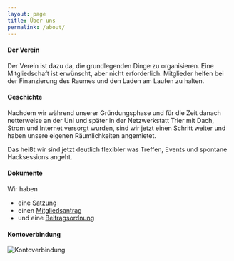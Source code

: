 ```yaml
---
layout: page
title: Über uns
permalink: /about/
---
```



#### Der Verein

Der Verein ist dazu da, die grundlegenden Dinge zu organisieren.
Eine Mitgliedschaft ist erwünscht, aber nicht erforderlich.
Mitglieder helfen bei der Finanzierung des Raumes und den Laden am Laufen zu halten.



#### Geschichte

Nachdem wir während unserer Gründungsphase und für die Zeit danach netterweise an der Uni und später in der Netzwerkstatt Trier mit Dach, Strom und Internet versorgt wurden, sind wir jetzt einen Schritt weiter und haben unsere eigenen Räumlichkeiten angemietet.

Das heißt wir sind jetzt deutlich flexibler was Treffen, Events und spontane Hacksessions angeht.



#### Dokumente

Wir haben

  * eine [Satzung](https://github.com/maschinendeck/Documents/blob/master/Maschinendeck-Satzung.pdf?raw=true)
  * einen [Mitgliedsantrag](https://github.com/maschinendeck/Documents/blob/master/Mitgliedsantrag.pdf?raw=true)
  * und eine [Beitragsordnung](https://github.com/maschinendeck/Documents/blob/master/Maschinendeck-Beitragsordnung.pdf?raw=true)


#### Kontoverbindung

![Kontoverbindung](/images/konto.png)
